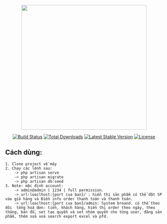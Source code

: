 <p align="center"><a href="https://laravel.com" target="_blank"><img src="https://raw.githubusercontent.com/laravel/art/master/logo-lockup/5%20SVG/2%20CMYK/1%20Full%20Color/laravel-logolockup-cmyk-red.svg" width="400"></a></p>

<p align="center">
<a href="https://travis-ci.org/laravel/framework"><img src="https://travis-ci.org/laravel/framework.svg" alt="Build Status"></a>
<a href="https://packagist.org/packages/laravel/framework"><img src="https://img.shields.io/packagist/dt/laravel/framework" alt="Total Downloads"></a>
<a href="https://packagist.org/packages/laravel/framework"><img src="https://img.shields.io/packagist/v/laravel/framework" alt="Latest Stable Version"></a>
<a href="https://packagist.org/packages/laravel/framework"><img src="https://img.shields.io/packagist/l/laravel/framework" alt="License"></a>
</p>

## Cách dùng:
    1. Clone project về máy
    2. Chạy các lệnh sau:
        -> php artisan serve
        -> php artisan migrate
        -> php artisan db:seed
    3. Note: mặc định account:
        -> admin@admin | 1234 | full permission.
        -> url:loaclhost:{port cua ban}/ : hiển thị sản phẩm có thể đặt SP vào giỏ hàng và Điền info order thanh toán và thanh toán.
        -> url:loaclhost:{port cua ban}/admin: System broand. có thể theo dõi  tổng hoá đơn: tiền, khách hàng, hiển thị order theo ngày, theo tháng, bản đồ, set tạo quyền và set nhóm quyền cho từng user, đăng sản phẩm, thêm sửa xoá search export excel và pfd.


